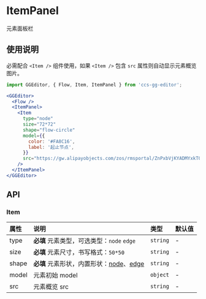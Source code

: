 # ItemPanel

元素面板栏

## 使用说明

必需配合 `<Item />` 组件使用，如果 `<Item />` 包含 `src` 属性则自动显示元素概览图片。

```jsx
import GGEditor, { Flow, Item, ItemPanel } from 'ccs-gg-editor';

<GGEditor>
  <Flow />
  <ItemPanel>
    <Item
      type="node"
      size="72*72"
      shape="flow-circle"
      model={{
        color: '#FA8C16',
        label: '起止节点',
      }}
      src="https://gw.alipayobjects.com/zos/rmsportal/ZnPxbVjKYADMYxkTQXRi.svg"
    />
  </ItemPanel>
</GGEditor>
```

## API

### Item

| 属性 | 说明 | 类型 | 默认值 |
| :--- | :--- | :--- | :--- |
| type | **必填** 元素类型，可选类型：`node` `edge` | `string` | - |
| size | **必填** 元素尺寸，书写格式：`50*50` | `string` | - |
| shape | **必填** 元素形状，内置形状：[node](./registerNode.zh-CN.md#内置节点)、[edge](./registerEdge.zh-CN.md#内置边) | `string` | - |
| model | 元素初始 model | `object` | - |
| src | 元素概览 src | `string` | - |
